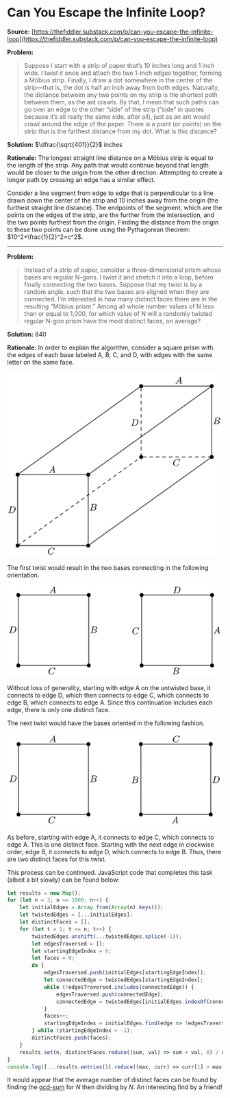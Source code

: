 # Can You Escape the Infinite Loop?

**Source:** [https://thefiddler.substack.com/p/can-you-escape-the-infinite-loop](https://thefiddler.substack.com/p/can-you-escape-the-infinite-loop)

**Problem:**
> Suppose I start with a strip of paper that’s 10 inches long and 1 inch wide. I twist it once and attach the two 1-inch edges together, forming a Möbius strip. Finally, I draw a dot somewhere in the center of the strip—that is, the dot is half an inch away from both edges. Naturally, the distance between any two points on my strip is the shortest path between them, as the ant crawls. By that, I mean that such paths can go over an edge to the other “side” of the strip (“side” in quotes because it’s all really the same side, after all), just as an ant would crawl around the edge of the paper. There is a point (or points) on the strip that is the farthest distance from my dot. What is this distance?

**Solution:** $\dfrac{\sqrt{401}}{2}$ inches

**Rationale:** The longest straight line distance on a Möbius strip is equal to the length of the strip. Any path that would continue beyond that length would be closer to the origin from the other direction. Attempting to create a longer path by crossing an edge has a similar effect.

Consider a line segment from edge to edge that is perpendicular to a line drawn down the center of the strip and 10 inches away from the origin (the furthest straight line distance). The endpoints of the segment, which are the points on the edges of the strip, are the further from the intersection, and the two points furthest from the origin. Finding the distance from the origin to these two points can be done using the Pythagorean theorem: $10^2+\frac{1}{2}^2=c^2$.

***

**Problem:**
> Instead of a strip of paper, consider a three-dimensional prism whose bases are regular N-gons. I twist it and stretch it into a loop, before finally connecting the two bases. Suppose that my twist is by a random angle, such that the two bases are aligned when they are connected. I’m interested in how many distinct faces there are in the resulting “Möbius prism.” Among all whole number values of N less than or equal to 1,000, for which value of N will a randomly twisted regular N-gon prism have the most distinct faces, on average?

**Solution:** 840

**Rationale:** In order to explain the algorithm, consider a square prism with the edges of each base labeled A, B, C, and D, with edges with the same letter on the same face.

![image](images/001.png)

The first twist would result in the two bases connecting in the following orientation.

![image](images/002.png)

Without loss of generality, starting with edge A on the untwisted base, it connects to edge D, which then connects to edge C, which connects to edge B, which connects to edge A. Since this continuation includes each edge, there is only one distinct face.

The next twist would have the bases oriented in the following fashion.

![image](images/003.png)

As before, starting with edge A, it connects to edge C, which connects to edge A. This is one distinct face. Starting with the next edge in clockwise order, edge B, it connects to edge D, which connects to edge B. Thus, there are two distinct faces for this twist.

This process can be continued. JavaScript code that completes this task (albeit a bit slowly) can be found below:

```js
let results = new Map();
for (let n = 3; n <= 1000; n++) {
    let initialEdges = Array.from(Array(n).keys());
    let twistedEdges = [...initialEdges];
    let distinctFaces = [];
    for (let t = 1; t <= n; t++) {
        twistedEdges.unshift(...twistedEdges.splice(-1));
        let edgesTraversed = [];
        let startingEdgeIndex = 0;
        let faces = 0;
        do {
            edgesTraversed.push(initialEdges[startingEdgeIndex]);
            let connectedEdge = twistedEdges[startingEdgeIndex];
            while (!edgesTraversed.includes(connectedEdge)) {
                edgesTraversed.push(connectedEdge);
                connectedEdge = twistedEdges[initialEdges.indexOf(connectedEdge)];
            }
            faces++;
            startingEdgeIndex = initialEdges.find(edge => !edgesTraversed.includes(edge));
        } while (startingEdgeIndex > -1);
        distinctFaces.push(faces);
    }
    results.set(n, distinctFaces.reduce((sum, val) => sum + val, 0) / distinctFaces.length);
}
console.log([...results.entries()].reduce((max, curr) => curr[1] > max[1] ? curr : max));
```

It would appear that the average number of distinct faces can be found by finding the [gcd-sum](https://en.m.wikipedia.org/wiki/Pillai%27s_arithmetical_function) for *N* then dividing by *N*. An interesting find by a friend!